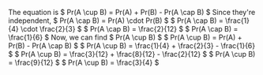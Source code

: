The equation is $ Pr(A \cup B) = Pr(A) + Pr(B) - Pr(A \cap B) $
Since they're independent, $ Pr(A \cap B) = Pr(A) \cdot Pr(B) $
$ Pr(A \cap B) = \frac{1}{4} \cdot \frac{2}{3} $
$ Pr(A \cap B) = \frac{2}{12} $
$ Pr(A \cap B) = \frac{1}{6} $
Now, we can find $ Pr(A \cup B) $
$ Pr(A \cup B) = Pr(A) + Pr(B) - Pr(A \cap B) $
$ Pr(A \cup B) = \frac{1}{4} + \frac{2}{3} - \frac{1}{6} $
$ Pr(A \cup B) = \frac{3}{12} + \frac{8}{12} - \frac{2}{12} $
$ Pr(A \cup B) = \frac{9}{12} $
$ Pr(A \cup B) = \frac{3}{4} $
